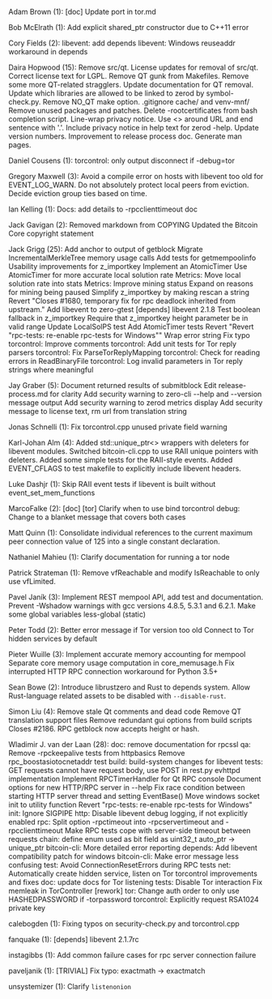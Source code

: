 Adam Brown (1):
      [doc] Update port in tor.md

Bob McElrath (1):
      Add explicit shared_ptr constructor due to C++11 error

Cory Fields (2):
      libevent: add depends
      libevent: Windows reuseaddr workaround in depends

Daira Hopwood (15):
      Remove src/qt.
      License updates for removal of src/qt.
      Correct license text for LGPL.
      Remove QT gunk from Makefiles.
      Remove some more QT-related stragglers.
      Update documentation for QT removal.
      Update which libraries are allowed to be linked to zerod by symbol-check.py.
      Remove NO_QT make option.
      .gitignore cache/ and venv-mnf/
      Remove unused packages and patches.
      Delete -rootcertificates from bash completion script.
      Line-wrap privacy notice. Use <> around URL and end sentence with '.'. Include privacy notice in help text for zerod -help.
      Update version numbers.
      Improvement to release process doc.
      Generate man pages.

Daniel Cousens (1):
      torcontrol: only output disconnect if -debug=tor

Gregory Maxwell (3):
      Avoid a compile error on hosts with libevent too old for EVENT_LOG_WARN.
      Do not absolutely protect local peers from eviction.
      Decide eviction group ties based on time.

Ian Kelling (1):
      Docs: add details to -rpcclienttimeout doc

Jack Gavigan (2):
      Removed markdown from COPYING
      Updated the Bitcoin Core copyright statement

Jack Grigg (25):
      Add anchor to output of getblock
      Migrate IncrementalMerkleTree memory usage calls
      Add tests for getmempoolinfo
      Usability improvements for z_importkey
      Implement an AtomicTimer
      Use AtomicTimer for more accurate local solution rate
      Metrics: Move local solution rate into stats
      Metrics: Improve mining status
      Expand on reasons for mining being paused
      Simplify z_importkey by making rescan a string
      Revert "Closes #1680, temporary fix for rpc deadlock inherited from upstream."
      Add libevent to zero-gtest
      [depends] libevent 2.1.8
      Test boolean fallback in z_importkey
      Require that z_importkey height parameter be in valid range
      Update LocalSolPS test
      Add AtomicTimer tests
      Revert "Revert "rpc-tests: re-enable rpc-tests for Windows""
      Wrap error string
      Fix typo
      torcontrol: Improve comments
      torcontrol: Add unit tests for Tor reply parsers
      torcontrol: Fix ParseTorReplyMapping
      torcontrol: Check for reading errors in ReadBinaryFile
      torcontrol: Log invalid parameters in Tor reply strings where meaningful

Jay Graber (5):
      Document returned results of submitblock
      Edit release-process.md for clarity
      Add security warning to zero-cli --help and --version message output
      Add security warning to zerod metrics display
      Add security message to license text, rm url from translation string

Jonas Schnelli (1):
      Fix torcontrol.cpp unused private field warning

Karl-Johan Alm (4):
      Added std::unique_ptr<> wrappers with deleters for libevent modules.
      Switched bitcoin-cli.cpp to use RAII unique pointers with deleters.
      Added some simple tests for the RAII-style events.
      Added EVENT_CFLAGS to test makefile to explicitly include libevent headers.

Luke Dashjr (1):
      Skip RAII event tests if libevent is built without event_set_mem_functions

MarcoFalke (2):
      [doc] [tor] Clarify when to use bind
      torcontrol debug: Change to a blanket message that covers both cases

Matt Quinn (1):
      Consolidate individual references to the current maximum peer connection value of 125 into a single constant declaration.

Nathaniel Mahieu (1):
      Clarify documentation for running a tor node

Patrick Strateman (1):
      Remove vfReachable and modify IsReachable to only use vfLimited.

Pavel Janík (3):
      Implement REST mempool API, add test and documentation.
      Prevent -Wshadow warnings with gcc versions 4.8.5, 5.3.1 and 6.2.1.
      Make some global variables less-global (static)

Peter Todd (2):
      Better error message if Tor version too old
      Connect to Tor hidden services by default

Pieter Wuille (3):
      Implement accurate memory accounting for mempool
      Separate core memory usage computation in core_memusage.h
      Fix interrupted HTTP RPC connection workaround for Python 3.5+

Sean Bowe (2):
      Introduce librustzero and Rust to depends system.
      Allow Rust-language related assets to be disabled with `--disable-rust`.

Simon Liu (4):
      Remove stale Qt comments and dead code
      Remove QT translation support files
      Remove redundant gui options from build scripts
      Closes #2186. RPC getblock now accepts height or hash.

Wladimir J. van der Laan (28):
      doc: remove documentation for rpcssl
      qa: Remove -rpckeepalive tests from httpbasics
      Remove rpc_boostasiotocnetaddr test
      build: build-system changes for libevent
      tests: GET requests cannot have request body, use POST in rest.py
      evhttpd implementation
      Implement RPCTimerHandler for Qt RPC console
      Document options for new HTTP/RPC server in --help
      Fix race condition between starting HTTP server thread and setting EventBase()
      Move windows socket init to utility function
      Revert "rpc-tests: re-enable rpc-tests for Windows"
      init: Ignore SIGPIPE
      http: Disable libevent debug logging, if not explicitly enabled
      rpc: Split option -rpctimeout into -rpcservertimeout and -rpcclienttimeout
      Make RPC tests cope with server-side timeout between requests
      chain: define enum used as bit field as uint32_t
      auto_ptr → unique_ptr
      bitcoin-cli: More detailed error reporting
      depends: Add libevent compatibility patch for windows
      bitcoin-cli: Make error message less confusing
      test: Avoid ConnectionResetErrors during RPC tests
      net: Automatically create hidden service, listen on Tor
      torcontrol improvements and fixes
      doc: update docs for Tor listening
      tests: Disable Tor interaction
      Fix memleak in TorController [rework]
      tor: Change auth order to only use HASHEDPASSWORD if -torpassword
      torcontrol: Explicitly request RSA1024 private key

calebogden (1):
      Fixing typos on security-check.py and torcontrol.cpp

fanquake (1):
      [depends] libevent 2.1.7rc

instagibbs (1):
      Add common failure cases for rpc server connection failure

paveljanik (1):
      [TRIVIAL] Fix typo: exactmath -> exactmatch

unsystemizer (1):
      Clarify `listenonion`

